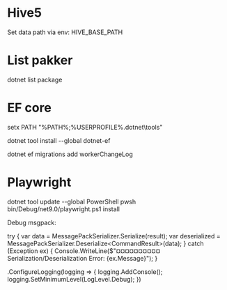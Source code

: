 # Hive5
Set data path via env: HIVE_BASE_PATH


# List pakker
dotnet list package

# EF core
setx PATH "%PATH%;%USERPROFILE%\.dotnet\tools"


dotnet tool install --global dotnet-ef

dotnet ef migrations add workerChangeLog


# Playwright
dotnet tool update --global PowerShell
pwsh bin/Debug/net9.0/playwright.ps1 install



Debug msgpack:

try
{
    var data = MessagePackSerializer.Serialize(result);
    var deserialized = MessagePackSerializer.Deserialize<CommandResult<string>>(data);
}
catch (Exception ex)
{
    Console.WriteLine($"¤¤¤¤¤¤¤¤¤¤ Serialization/Deserialization Error: {ex.Message}");
}


.ConfigureLogging(logging =>
{
    logging.AddConsole();
    logging.SetMinimumLevel(LogLevel.Debug);
})